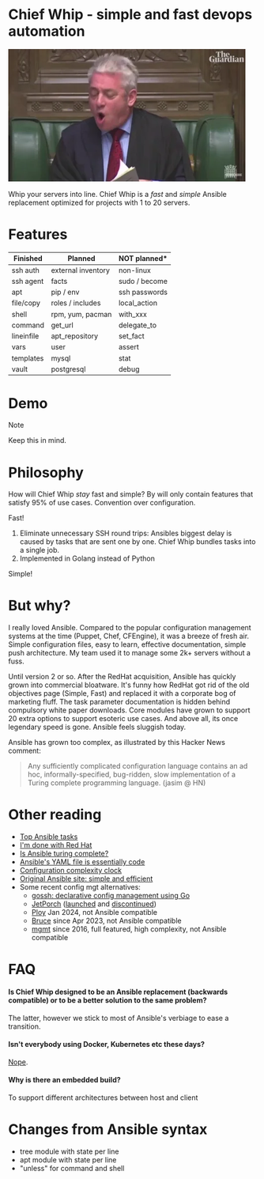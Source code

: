 # Chief Whip - simple and fast devops automation

![order, order!](doc/order-order.webp)

Whip your servers into line. Chief Whip is a _fast_ and _simple_ Ansible replacement optimized for projects with 1 to 20 servers.

# Features

| Finished   | Planned            | NOT planned\* |
| ---------- | ------------------ | ------------- |
| ssh auth   | external inventory | non-linux     |
| ssh agent  | facts              | sudo / become |
| apt        | pip / env          | ssh passwords |
| file/copy  | roles / includes   | local_action  |
| shell      | rpm, yum, pacman   | with_xxx      |
| command    | get_url            | delegate_to   |
| lineinfile | apt_repository     | set_fact      |
| vars       | user               | assert        |
| templates  | mysql              | stat          |
| vault      | postgresql         | debug         |

# Demo

> [!NOTE]
> Keep this in mind.

# Philosophy

How will Chief Whip _stay_ fast and simple? By will only contain features that satisfy 95% of use cases. Convention over configuration.

Fast!

1. Eliminate unnecessary SSH round trips: Ansibles biggest delay is caused by tasks that are sent one by one. Chief Whip bundles tasks into a single job.
2. Implemented in Golang instead of Python

Simple!

# But why?

I really loved Ansible. Compared to the popular configuration management systems at the time (Puppet, Chef, CFEngine), it was a breeze of fresh air. Simple configuration files, easy to learn, effective documentation, simple push architecture. My team used it to manage some 2k+ servers without a fuss.

Until version 2 or so. After the RedHat acquisition, Ansible has quickly grown into commercial bloatware. It's funny how RedHat got rid of the old objectives page (Simple, Fast) and replaced it with a corporate bog of marketing fluff. The task parameter documentation is hidden behind compulsory white paper downloads. Core modules have grown to support 20 extra options to support esoteric use cases. And above all, its once legendary speed is gone. Ansible feels sluggish today.

Ansible has grown too complex, as illustrated by this Hacker News comment:

> Any sufficiently complicated configuration language contains an ad hoc, informally-specified, bug-ridden, slow implementation of a Turing complete programming language. (jasim @ HN)

# Other reading

- [Top Ansible tasks](https://mike42.me/blog/2019-01-the-top-100-ansible-modules)
- [I'm done with Red Hat](https://www.jeffgeerling.com/blog/2023/im-done-red-hat-enterprise-linux)
- [Is Ansible turing complete?](https://stackoverflow.com/questions/40127586/is-ansible-turing-complete)
- [Ansible's YAML file is essentially code](https://news.ycombinator.com/item?id=16238005)
- [Configuration complexity clock](http://mikehadlow.blogspot.com/2012/05/configuration-complexity-clock.html?m=1)
- [Original Ansible site: simple and efficient](https://web.archive.org/web/20130314042108/http://www.ansibleworks.com/)
- Some recent config mgt alternatives:
  - [gossh: declarative config management using Go](https://github.com/krilor/gossh)
  - [JetPorch](https://github.com/jetporch/jetporch_docs/blob/main/SUMMARY.md) ([launched](https://laserllama.substack.com/p/a-new-it-automation-project-moving) and [discontinued](https://web.archive.org/web/20231230013721/https://jetporch.substack.com/p/discontinuing-jet))
  - [Ploy](https://github.com/davesavic/ploy) Jan 2024, not Ansible compatible
  - [Bruce](https://github.com/brucedom/bruce) since Apr 2023, not Ansible compatible
  - [mgmt](https://github.com/purpleidea/mgmt/) since 2016, full featured, high complexity, not Ansible compatible

# FAQ

#### Is Chief Whip designed to be an Ansible replacement (backwards compatible) or to be a better solution to the same problem?

The latter, however we stick to most of Ansible's verbiage to ease a transition.

#### Isn't everybody using Docker, Kubernetes etc these days?

[Nope](https://trends.google.com/trends/explore?date=all&q=ansible).

#### Why is there an embedded build?

To support different architectures between host and client

# Changes from Ansible syntax

- tree module with state per line
- apt module with state per line
- "unless" for command and shell
